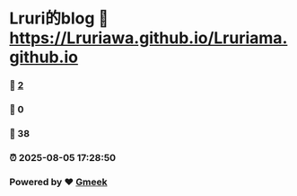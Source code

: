 # Lruri的blog :link: https://Lruriawa.github.io/Lruriama.github.io 
### :page_facing_up: [2](https://Lruriawa.github.io/Lruriama.github.io/tag.html) 
### :speech_balloon: 0 
### :hibiscus: 38 
### :alarm_clock: 2025-08-05 17:28:50 
### Powered by :heart: [Gmeek](https://github.com/Meekdai/Gmeek)
